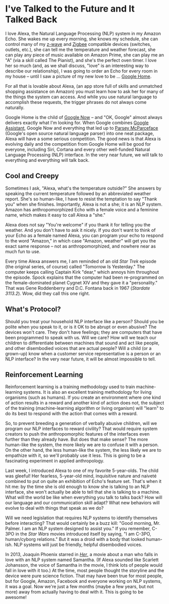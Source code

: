 # I've Talked to the Future and It Talked Back

I love Alexa, the Natural Language Processing (NLP) system in my Amazon Echo. She wakes me up every morning, she knows my schedule, she can control many of my [z-wave](http://www.z-wave.com/) and [Zigbee](http://www.zigbee.org/) compatible devices (switches, outlets, etc.), she can tell me the temperature and weather forecast, she can play any piece of music available on Amazon Prime, she can play me an "A" (via a skill called The Pianist), and she's the perfect oven timer. I love her so much (and, as we shall discuss, "love" is an interesting way to describe our relationship), I was going to order an Echo for every room in my house – until I saw a picture of my new love to be ... [Google Home](https://home.google.com/).

For all that is lovable about Alexa, (an app store full of skills and unmatched shopping assistance on Amazon) you must learn how to ask her for many of the things the system can access. And while you use natural language to accomplish these requests, the trigger phrases do not always come naturally.

Google Home is the child of [Google Now](https://www.google.com/landing/now/) – and "OK, Google" almost always delivers exactly what I'm looking for. When Google combines [Google Assistant](https://googleblog.blogspot.com/2016/05/io-building-next-evolution-of-google.html), Google Now and everything that led up to [Parsey McParceface](http://googleresearch.blogspot.com/2016/05/announcing-syntaxnet-worlds-most.html) (Google's open source natural language parser) into one neat package, Alexa will have a some serious competition. The good news is that Alexa is evolving daily and the competition from Google Home will be good for everyone, including Siri, Cortana and every other well-funded Natural Language Processing (NLP) interface. In the very near future, we will talk to everything and everything will talk back.

## Cool and Creepy

Sometimes I ask, "Alexa, what's the temperature outside?" She answers by speaking the current temperature followed by an abbreviated weather report. She's so human-like, I have to resist the temptation to say "Thank you" when she finishes. Importantly, Alexa is not a she; it is an NLP system. Amazon has anthropomorphized Echo with a female voice and a feminine name, which makes it easy to call Alexa a "she."

Alexa does not say "You're welcome" if you thank it for telling you the weather. And you don't have to ask it nicely. If you don't want to think of your Echo as a female named Alexa, you can program your echo to respond to the word "Amazon," in which case "Amazon, weather" will get you the exact same response – not as anthropomorphized, and nowhere near as much fun to use.

Every time Alexa answers me, I am reminded of an old _Star Trek_ episode (the original series, of course) called "Tomorrow Is Yesterday." The computer keeps calling Captain Kirk "dear," which annoys him throughout the episode. Spock explains that the computer had been re-programmed on the female-dominated planet Cygnet XIV and they gave it a "personality." That was Gene Roddenberry and D.C. Fontana back in 1967 (_Stardate 3113.2_). Wow, did they call this one right.

## What's Protocol?

Should you treat your household NLP interface like a person? Should you be polite when you speak to it, or is it OK to be abrupt or even abusive? The devices won't care. They don't have feelings; they are computers that have been programmed to speak with us. Will we care? How will we teach our children to differentiate between machines that sound and act like people, and other disembodied voices that are actual people? Will a child (or a grown-up) know when a customer service representative is a person or an NLP interface? In the very near future, it will be almost impossible to tell.

## Reinforcement Learning

Reinforcement learning is a training methodology used to train machine-learning systems. It is also an excellent training methodology for living organisms (such as humans). If you create an environment where one kind of action results in a reward and another kind of action does not, the subject of the training (machine-learning algorithm or living organism) will "learn" to do its best to respond with the action that comes with a reward.

So, to prevent breeding a generation of verbally abusive children, will we program our NLP interfaces to reward civility? That would require system creators to push the anthropomorphic features of the interfaces even further than they already have. But does that make sense? The more human-like the system, the more likely we are to confuse it with a person. On the other hand, the less human-like the system, the less likely we are to empathize with it, so we'll probably use it less. This is going to be a fascinating experiment in applied anthropology.

Last week, I introduced Alexa to one of my favorite 5-year-olds. The child was gleeful! Her fearless, 5-year-old mind, inquisitive nature and naiveté combined to put on quite an exhibition of Echo's feature set. That's when it hit me: by the time she is old enough to know she is talking to an NLP interface, she won't actually be able to tell that she is talking to a machine. What will the world be like when everything you talk to talks back? How will our language and our communication skill adapt? What new behaviors will evolve to deal with things that speak as we do?

Will we need legislation that requires NLP systems to identify themselves before interacting? That would certainly be a buzz kill: "Good morning, Mr. Palmer. I am an NLP system designed to assist you." If you remember, C-3PO in the _Star Wars_ movies introduced itself by saying, "I am C-3PO, human/cyborg relations." But it was a droid with a body that looked human-ish. NLP systems will just be friendly, helpful disembodied voices.

In 2013, Joaquin Phoenix starred in _[Her](http://www.imdb.com/title/tt1798709/)_, a movie about a man who falls in love with an NLP system named Samantha. (If Alexa sounded like Scarlett Johansson, the voice of Samantha in the movie, I think lots of people would fall in love with it too.) At the time, most people thought the storyline and the device were pure science fiction. That may have been true for most people, but for Google, Amazon, Facebook and everyone working on NLP systems, it was a goal. Now we're just a few months (maybe a few years, but not more) away from actually having to deal with it. This is going to be awesome!